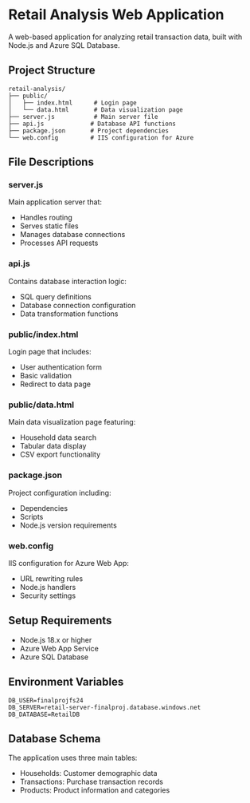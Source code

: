 # Retail Analysis Web Application

A web-based application for analyzing retail transaction data, built with Node.js and Azure SQL Database.

## Project Structure

```
retail-analysis/
├── public/
│   ├── index.html      # Login page
│   └── data.html       # Data visualization page
├── server.js           # Main server file
├── api.js             # Database API functions
├── package.json       # Project dependencies
└── web.config         # IIS configuration for Azure
```

## File Descriptions

### server.js
Main application server that:
- Handles routing
- Serves static files
- Manages database connections
- Processes API requests

### api.js
Contains database interaction logic:
- SQL query definitions
- Database connection configuration
- Data transformation functions

### public/index.html
Login page that includes:
- User authentication form
- Basic validation
- Redirect to data page

### public/data.html
Main data visualization page featuring:
- Household data search
- Tabular data display
- CSV export functionality

### package.json
Project configuration including:
- Dependencies
- Scripts
- Node.js version requirements

### web.config
IIS configuration for Azure Web App:
- URL rewriting rules
- Node.js handlers
- Security settings

## Setup Requirements

- Node.js 18.x or higher
- Azure Web App Service
- Azure SQL Database

## Environment Variables

```
DB_USER=finalprojfs24
DB_SERVER=retail-server-finalproj.database.windows.net
DB_DATABASE=RetailDB
```

## Database Schema

The application uses three main tables:
- Households: Customer demographic data
- Transactions: Purchase transaction records
- Products: Product information and categories
